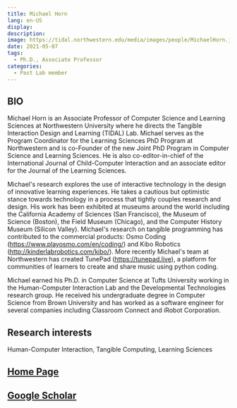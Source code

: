 ```yaml
---
title: Michael Horn
lang: en-US
display: 
description: 
image: https://tidal.northwestern.edu/media/images/people/MichaelHorn.jpg
date: 2021-05-07
tags:
  - Ph.D., Associate Professor
categories:
  - Past Lab member
--- 
```


## BIO
Michael Horn is an Associate Professor of Computer Science and Learning Sciences at Northwestern University where he directs the Tangible Interaction Design and Learning (TIDAL) Lab. Michael serves as the Program Coordinator for the Learning Sciences PhD Program at Northwestern and is co-Founder of the new Joint PhD Program in Computer Science and Learning Sciences. He is also co-editor-in-chief of the International Journal of Child-Computer Interaction and an associate editor for the Journal of the Learning Sciences.

Michael's research explores the use of interactive technology in the design of innovative learning experiences. He takes a cautious but optimistic stance towards technology in a process that tightly couples research and design. His work has been exhibited at museums around the world including the California Academy of Sciences (San Francisco), the Museum of Science (Boston), the Field Museum (Chicago), and the Computer History Museum (Silicon Valley). Michael's research on tangible programming has contributed to the commercial products: Osmo Coding (https://www.playosmo.com/en/coding/) and Kibo Robotics (http://kinderlabrobotics.com/kibo/). More recently Michael's team at Northwestern has created TunePad (https://tunepad.live), a platform for communities of learners to create and share music using python coding.

Michael earned his Ph.D. in Computer Science at Tufts University working in the Human-Computer Interaction Lab and the Developmental Technologies research group. He received his undergraduate degree in Computer Science from Brown University and has worked as a software engineer for several companies including Classroom Connect and iRobot Corporation.

## Research interests
Human-Computer Interaction, Tangible Computing, Learning Sciences


## [Home Page](https://tidal.northwestern.edu/people/mikehorn/)

## [Google Scholar](https://scholar.google.com/citations?user=_yO5SYkAAAAJ&hl=en)